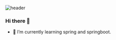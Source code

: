 ![header](https://capsule-render.vercel.app/api?type=Waving&color=gradient&height=150&section=header&text=Hello,%20I%20am%20Minjeong&fontSize=40)
### Hi there 👋

- 🌱 I’m currently learning spring and springboot.

  
